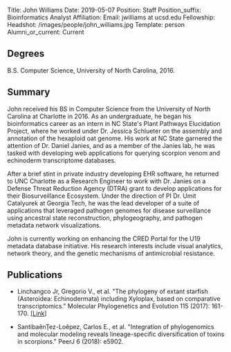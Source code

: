 Title: John Williams
Date: 2019-05-07
Position: Staff
Position_suffix: Bioinformatics Analyst
Affiliation:
Email: jwilliams at ucsd.edu
Fellowship:
Headshot: /images/people/john_williams.jpg
Template: person
Alumni_or_current: Current
<!-- Status: draft -->

## Degrees
B.S. Computer Science, University of North Carolina,  2016.<br>

## Summary
John received his BS in Computer Science from the University of North Carolina at Charlotte in 2016. As an undergraduate, he began his bioinformatics career as an intern in NC State's Plant Pathways Elucidation Project, where he worked under Dr. Jessica Schlueter on the assembly and annotation of the hexaploid oat genome. His work at NC State garnered the attention of Dr. Daniel Janies, and as a member of the Janies lab, he was tasked with developing web applications for querying scorpion venom and echinoderm transcriptome databases. 

After a brief stint in private industry developing EHR software, he returned to UNC Charlotte as a Research Engineer to work with Dr. Janies on a Defense Threat Reduction Agency (DTRA) grant to develop applications for their Biosurveillance Ecosystem. Under the direction of PI Dr. Umit Catalyurek at Georgia Tech, he was the lead developer of a suite of applications that leveraged pathogen genomes for disease surveillance using ancestral state reconstruction, phylogeography, and pathogen metadata network visualizations.

John is currently working on enhancing the CRED Portal for the U19 metadata database initiative. His research interests include visual analytics, network theory, and the genetic mechanisms of antimicrobial resistance.

## Publications

* Linchangco Jr, Gregorio V., et al. "The phylogeny of extant starfish (Asteroidea: Echinodermata) including Xyloplax, based on comparative transcriptomics." Molecular Phylogenetics and Evolution 115 (2017): 161-170. [[Link](https://www.visualcv.com/jjfo9z9jlys/)]

* SantibaěnŢez-Loěpez, Carlos E., et al. "Integration of phylogenomics and molecular modeling reveals lineage-specific diversification of toxins in scorpions." PeerJ 6 (2018): e5902.
